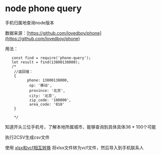 # node phone query

手机归属地查询node版本

数据来源：[https://github.com/lovedboy/phone](https://github.com/lovedboy/phone)

用法：

```
   const find = require('phone-query');
   let result = find(13800138000);
   /* 
    //返回值：
    { 
          phone: 13800138000,
           op: '移动',
           province: '北京',
           city: '北京',
           zip_code: '100000',
           area_code: '010'
    }

    */
```

知道开头三位手机号，了解本地所属城市，能够查询到具体具体36 * 100个可能

执行2CSV生成csv文件

使用 [xlsx和vcf相互转换](https://xlsx2vcf.kefuxx.com/) 将xlsx文件转为vcf文件，然后导入到手机联系人
